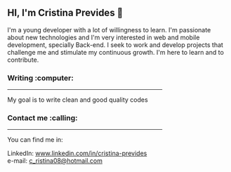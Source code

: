 <h2>HI, I'm Cristina Prevides 👋 </h2>


I'm a young developer with a lot of willingness to learn. I'm passionate about new technologies and I'm very interested in web and mobile 
development, specially Back-end. I seek to work and develop projects that challenge me and stimulate my continuous growth. I'm here to learn and to contribute.


<h3>Writing :computer: </h3>

<hr width="70%">

My goal is to write clean and good quality codes

<h3>Contact me :calling: </h3>

<hr width="70%">

You can find me in:

LinkedIn: www.linkedin.com/in/cristina-prevides <br>
e-mail: c_ristina08@hotmail.com


<!---
tininha94/tininha94 is a ✨ special ✨ repository because its `README.md` (this file) appears on your GitHub profile.
You can click the Preview link to take a look at your changes.
--->
